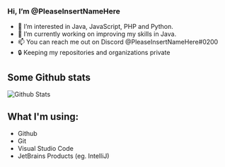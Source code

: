### Hi, I’m @PleaseInsertNameHere

- 👀 I’m interested in Java, JavaScript, PHP and Python.
- 🌱 I’m currently working on improving my skills in Java.
- 📫 You can reach me out on Discord @PleaseInsertNameHere#0200
- 🔒 Keeping my repositories and organizations private


## Some Github stats
<img align="center" alt="Github Stats" src="https://github-readme-stats.vercel.app/api?username=pleaseinsertnamehere&show_icons=true" />

## What I'm using:
- Github
- Git
- Visual Studio Code
- JetBrains Products (eg. IntelliJ)
